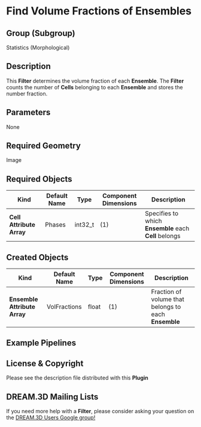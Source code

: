 Find Volume Fractions of Ensembles 
=============

## Group (Subgroup) ##

Statistics (Morphological)

## Description ##

This **Filter** determines the volume fraction of each **Ensemble**. The **Filter** counts the number of **Cells** belonging to each **Ensemble** and stores the number fraction.

## Parameters ##

None 

## Required Geometry ##

Image

## Required Objects ##

| Kind | Default Name | Type | Component Dimensions | Description |
|------|--------------|------|----------------------|-------------|
| **Cell Attribute Array** | Phases | int32_t | (1) | Specifies to which **Ensemble** each **Cell** belongs |

## Created Objects ##

| Kind | Default Name | Type | Component Dimensions | Description |
|------|--------------|------|----------------------|-------------|
| **Ensemble Attribute Array** | VolFractions | float | (1) | Fraction of volume that belongs to each **Ensemble** |

## Example Pipelines ##



## License & Copyright ##

Please see the description file distributed with this **Plugin**

## DREAM.3D Mailing Lists ##

If you need more help with a **Filter**, please consider asking your question on the [DREAM.3D Users Google group!](https://groups.google.com/forum/?hl=en#!forum/dream3d-users)



